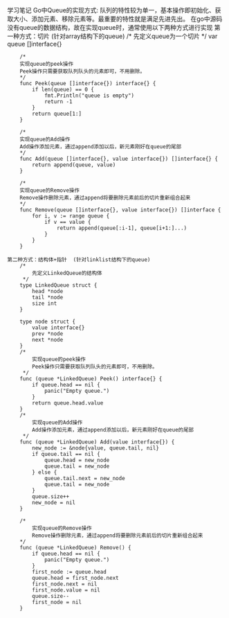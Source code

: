 学习笔记
Go中Queue的实现方式:
        队列的特性较为单一，基本操作即初始化、获取大小、添加元素、移除元素等。最重要的特性就是满足先进先出。
        在go中源码没有queue的数据结构，故在实现queue时，通常使用以下两种方式进行实现
    第一种方式：切片  (针对array结构下的queue)
        /* 
         先定义queue为一个切片
         */
        var queue []interface{}

        /* 
        实现queue的peek操作 
        Peek操作只需要获取队列队头的元素即可，不用删除。
        */
        func Peek(queue []interface{}) interface{} {
            if len(queue) == 0 {
                fmt.Println("queue is empty")
                return -1
            }
            return queue[1:]
        }

        /* 
        实现queue的Add操作 
        Add操作添加元素，通过append添加以后，新元素刚好在queue的尾部
        */
        func Add(queue []interface{}, value interface{}) []interface{} {
            return append(queue, value)
        }

        /* 
        实现queue的Remove操作 
        Remove操作删除元素，通过append将要删除元素前后的切片重新组合起来
        */
        func Remove(queue []interface{}, value interface{}) []interface {
            for i, v := range queue {
                if v == value {
                    return append(queue[:i-1], queue[i+1:]...)
                }
            }
        }

    第二种方式：结构体+指针  (针对linklist结构下的queue)
        /* 
            先定义LinkedQueue的结构体
         */
        type LinkedQueue struct {
            head *node
            tail *node
            size int    
        }

        type node struct {
            value interface{}
            prev *node
            next *node
        }
        /* 
            实现queue的peek操作 
            Peek操作只需要获取队列队头的元素即可，不用删除。
         */
        func (queue *LinkedQueue) Peek() interface{} {
            if queue.head == nil {
                panic("Empty queue.")
            }
            return queue.head.value
        }
        /* 
            实现queue的Add操作 
            Add操作添加元素，通过append添加以后，新元素刚好在queue的尾部
         */
        func (queue *LinkedQueue) Add(value interface{}) {
            new_node := &node{value, queue.tail, nil}
            if queue.tail == nil {
                queue.head = new_node
                queue.tail = new_node
            } else {
                queue.tail.next = new_node
                queue.tail = new_node
            }
            queue.size++
            new_node = nil
        } 

        /* 
            实现queue的Remove操作 
            Remove操作删除元素，通过append将要删除元素前后的切片重新组合起来
        */    
        func (queue *LinkedQueue) Remove() {
            if queue.head == nil {
                panic("Empty queue.")
            }
            first_node := queue.head
            queue.head = first_node.next
            first_node.next = nil
            first_node.value = nil
            queue.size--
            first_node = nil
        }





    


